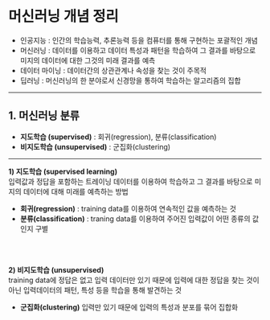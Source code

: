 # 머신러닝 개념 정리

- 인공지능 : 인간의 학습능력, 추론능력 등을 컴퓨터를 통해 구현하는 포괄적인 개념
- 머신러닝 : 데이터를 이용하고 데이터 특성과 패턴을 학습하여 그 결과를 바탕으로 미지의 데이터에 대한 그것의 미래 결과를 예측
- 데이터 마이닝 : 데이터간의 상관관계나 속성을 찾는 것이 주목적 
- 딥러닝 : 머신러닝의 한 분야로서 신경망을 통하여 학습하는 알고리즘의 집합
---
## 1. 머신러닝 분류
- **지도학습 (supervised)** : 회귀(regression), 분류(classification)
- **비지도학습 (unsupervised)** : 군집화(clustering)

---
**1) 지도학습 (supervised learning)**<br>
입력값과 정답을 포함하는 트레이닝 데이터를 이용하여 학습하고 그 결과를 바탕으로 미지의 데이터에 대해 미래를 예측하는 방법
- **회귀(regression)** : training data를 이용하여 연속적인 값을 예측하는 것
- **분류(classification)** : traning data를 이용하여 주어진 입력값이 어떤 종류의 값인지 구별

<br><br>

**2) 비지도학습 (unsupervised)**<br>
training data에 정답은 없고 입력 데이터만 있기 때문에 입력에 대한 정답을 찾는 것이 아닌 입력데이터의 패턴, 특성 등을 학습을 통해 발견하는 것
- **군집화(clustering)**
입력만 있기 때문에 입력의 특성과 분포를 묶어 집합화

